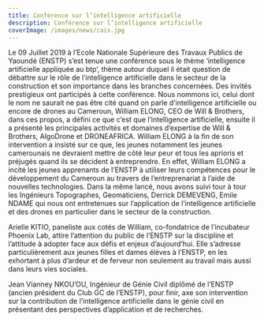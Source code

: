 ```yaml
---
title: Conférence sur l’intelligence artificielle
description: Conférence sur l’intelligence artificielle
coverImage: /images/news/cais.jpg
---
```


Le 09 Juillet 2019 à l’Ecole Nationale Supérieure des Travaux Publics de Yaoundé (ENSTP) s’est tenue une conférence sous le thème ‘intelligence  artificielle appliquée au btp’, thème autour duquel il était question de débattre sur le rôle de l’intelligence artificielle dans le secteur de la construction et son importance dans les branches concernées. Des invités prestigieux ont participés à cette conférence. Nous nommons ici, celui dont le nom ne saurait ne pas être cité quand on parle d’intelligence artificielle ou encore de drones au Cameroun, William ELONG, CEO de Will & Brothers, dans ces propos, a défini ce que c’est que l’intelligence artificielle, ensuite il a présenté les principales activités et domaines d’expertise de Will & Brothers, AlgoDrone et DRONEAFRICA. William ELONG à la fin de son intervention a insisté sur ce que, les jeunes notamment les jeunes camerounais ne devraient mettre de côté leur peur et tous les aprioris et préjugés quand ils se décident à entreprendre. En effet, William ELONG a incité les jeunes apprenants de l’ENSTP à utiliser leurs compétences pour le développement du Cameroun au travers de l’entreprenariat à l’aide de nouvelles technologies. Dans la même lancé, nous avons suivi tour à tour les Ingénieurs Topographes, Geomaticiens, Derrick  DEMEVENG, Emile NDAME qui nous ont entretenues sur l’application  de l’intelligence  artificielle  et  des  drones en particulier  dans le secteur  de la construction.

Arielle KITIO, paneliste aux cotés de William,  co-fondatrice  de l’incubateur Phoenix Lab, attire l’attention du public de l’ENSTP sur la discipline et l’attitude à adopter face aux défis et enjeux d’aujourd’hui. Elle s’adresse particulièrement aux jeunes filles et dames élèves à l’ENSTP, en les exhortant à plus d’ardeur et de ferveur non seulement au travail mais aussi dans leurs vies sociales.

Jean Vianney NKOU’OU, Ingénieur de Génie Civil diplômé de l’ENSTP (ancien président du Club GC de l’ENSTP), pour finir, axe son intervention sur la contribution de l’intelligence artificielle dans le génie civil en présentant des perspectives d’application et de recherches.

<!-- <p>Lorem ipsum dolor sit amet, consectetur adipisicing elit, sed do eiusmod tempor incididunt ut labore et dolore magna aliqua. Ut enim ad minim veniam, quis nostrud exercitation ullamco laboris nisi ut aliquip
ex. Commodo consequat. Duis aute irure dolor in reprehenderit in voluptate velit esse cillum dolore eu
fugiat nulla pariatur. Excepteur sint occaecat cupidatat non proident, sunt in culpa qui officia
deserunt.</p>

<blockquote>
<p>Excepteur sint occaecat cupidatat non proident sunt culpa officia deserunt mollit anim id est
  laborum.Sed ut perspiciatis unde omnis.</p>
</blockquote>

<p>Lorem ipsum dolor sit amet, consectetur adipisicing elit, sed do eiusmod tempor incididunt ut labore et
dolore magna aliqua. Ut enim ad minim veniam, quis nostrud exercitation ullamco laboris nisi ut aliquip
ex. Commodo consequat. Duis aute irure dolor in reprehenderit in voluptate velit esse cillum dolore eu
fugiat nulla pariatur. Excepteur sint occaecat cupidatat non proident, sunt in culpa qui officia
deserunt.</p> -->